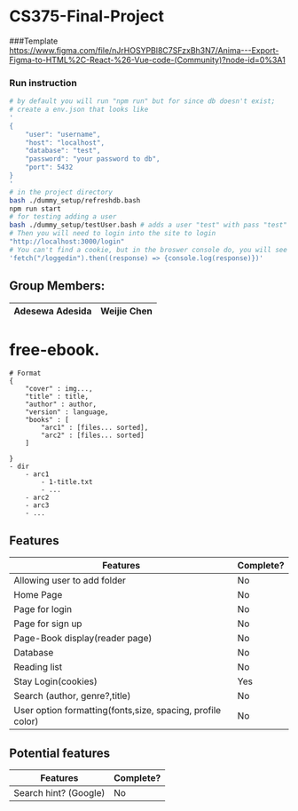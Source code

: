 # CS375-Final-Project

###Template
https://www.figma.com/file/nJrHOSYPBl8C7SFzxBh3N7/Anima---Export-Figma-to-HTML%2C-React-%26-Vue-code-(Community)?node-id=0%3A1

### Run instruction
```bash
# by default you will run "npm run" but for since db doesn't exist;
# create a env.json that looks like
'
{
    "user": "username",
    "host": "localhost",
    "database": "test",
    "password": "your password to db",
    "port": 5432
}
'
# in the project directory
bash ./dummy_setup/refreshdb.bash
npm run start
# for testing adding a user
bash ./dummy_setup/testUser.bash # adds a user "test" with pass "test"
# Then you will need to login into the site to login
"http://localhost:3000/login"
# You can't find a cookie, but in the broswer console do, you will see that if you are logged in.
'fetch("/loggedin").then((response) => {console.log(response)})'
```

## Group Members:
<table>
<thead>
	<tr><th>Adesewa Adesida</th><th>Weijie Chen</th></tr>
</thead>
</table>




# free-ebook.
```
# Format
{
    "cover" : img...,
    "title" : title,
    "author" : author,
    "version" : language,
    "books" : [
        "arc1" : [files... sorted],
        "arc2" : [files... sorted]
    ]

}
- dir
    - arc1
        - 1-title.txt
        - ...
    - arc2
    - arc3
    - ...

```


## Features
<table>
	<thead>
		<tr><th>Features</th><th>Complete?</th></tr>
	</thead>
	<tbody>
        <tr><td>Allowing user to add folder</td>    <td>No</td></tr>
        <tr><td>Home Page</td>                      <td>No</td> </tr>
        <tr><td>Page for login</td>                 <td>No</td> </tr>
        <tr><td>Page for sign up</td>               <td>No</td> </tr>
        <tr><td>Page-Book display(reader page)</td> <td>No</td> </tr>
        <tr><td>Database</td>                       <td>No</td> </tr>
        <tr><td>Reading list</td>                   <td>No</td> </tr>
        <tr><td>Stay Login(cookies)</td>            <td>Yes</td> </tr>
        <tr><td>Search (author, genre?,title)</td>  <td>No</td> </tr>
        <tr><td>User option formatting(fonts,size, spacing, profile color)</td> <td>No</td> </tr>
    </tbody>
</table>

## Potential features
<table>
	<thead>
		<tr><th>Features</th><th>Complete?</th></tr>
	</thead>
	<tbody>
        <tr><td>Search hint? (Google)</td> <td>No</td></tr>
        
   </tbody>
</table>
